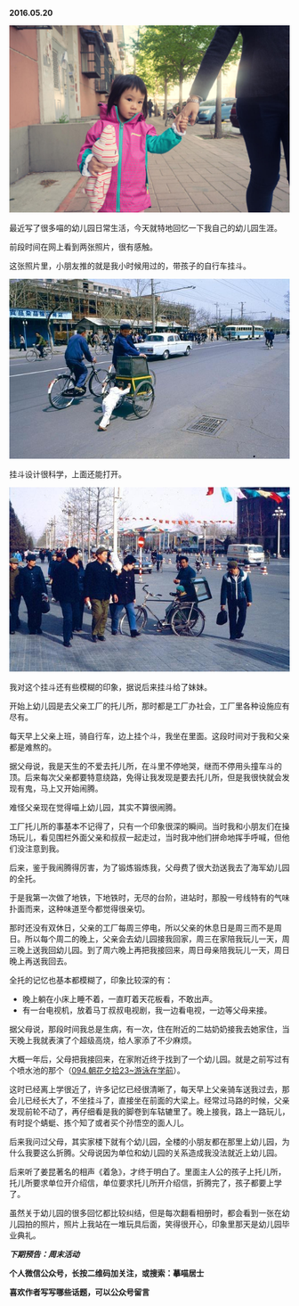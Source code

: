 
          
            
**2016.05.20**



![](img/51001-809f19b34c6ceb8b.jpg)




最近写了很多喵的幼儿园日常生活，今天就特地回忆一下我自己的幼儿园生涯。

前段时间在网上看到两张照片，很有感触。

这张照片里，小朋友推的就是我小时候用过的，带孩子的自行车挂斗。




![](img/51001-9641913a1c5220be.JPG)




挂斗设计很科学，上面还能打开。




![](img/51001-a050e92008c631f8.JPG)




我对这个挂斗还有些模糊的印象，据说后来挂斗给了妹妹。

开始上幼儿园是去父亲工厂的托儿所，那时都是工厂办社会，工厂里各种设施应有尽有。

每天早上父亲上班，骑自行车，边上挂个斗，我坐在里面。这段时间对于我和父亲都是难熬的。

据父母说，我是天生的不爱去托儿所，在斗里不停地哭，继而不停用头撞车斗的顶。后来每次父亲都要特意绕路，免得让我发现是要去托儿所，但是我很快就会发现有鬼，马上又开始闹腾。

难怪父亲现在觉得喵上幼儿园，其实不算很闹腾。

工厂托儿所的事基本不记得了，只有一个印象很深的瞬间。当时我和小朋友们在操场玩儿，看见围栏外面父亲和叔叔一起走过，当时我冲他们拼命地挥手呼喊，但他们没注意到我。

后来，鉴于我闹腾得厉害，为了锻炼锻炼我，父母费了很大劲送我去了海军幼儿园的全托。

于是我第一次做了地铁，下地铁时，无尽的台阶，进站时，那股一号线特有的气味扑面而来，这种味道至今都觉得很亲切。

那时还没有双休日，父亲的工厂每周三停电，所以父亲的休息日是周三而不是周日。所以每个周二的晚上，父亲会去幼儿园接我回家，周三在家陪我玩儿一天，周三晚上送我回幼儿园。到了周六晚上再把我接回来，周日母亲陪我玩儿一天，周日晚上再送我回去。

全托的记忆也基本都模糊了，印象比较深的有：
* 晚上躺在小床上睡不着，一直盯着天花板看，不敢出声。
* 有一台电视机，放着马丁叔叔电视剧，我一边看电视，一边等父母来接。


据父母说，那段时间我总是生病，有一次，住在附近的二姑奶奶接我去她家住，当天晚上我就表演了个超级高烧，给人家添了不少麻烦。

大概一年后，父母把我接回来，在家附近终于找到了一个幼儿园。就是之前写过有个喷水池的那个（[094.朝花夕拾23~游泳在学前](https://link.jianshu.com?t=http://mp.weixin.qq.com/s?__biz=MzA4NzEzMjMzNw==&amp;mid=503628500&amp;idx=1&amp;sn=f2c16196a8c9cb9c431a4d77201684e7#rd)）。

这时已经离上学很近了，许多记忆已经很清晰了，每天早上父亲骑车送我过去，那会儿已经长大了，不坐挂斗了，直接坐在前面的大梁上。经常过马路的时候，父亲发现前轮不动了，再仔细看是我的脚卷到车轱辘里了。晚上接我，路上一路玩儿，有时捉个蜻蜓、拣个知了或者买个孙悟空的面人儿。

后来我问过父母，其实家楼下就有个幼儿园，全楼的小朋友都在那里上幼儿园，为什么我要这么折腾。父母说因为单位和幼儿园的关系造成我没法就近上幼儿园。

后来听了姜昆著名的相声《着急》，才终于明白了。里面主人公的孩子上托儿所，托儿所要求单位开介绍信，单位要求托儿所开介绍信，折腾完了，孩子都要上学了。

虽然关于幼儿园的很多回忆都比较纠结，但是每次翻看相册时，都会看到一张在幼儿园拍的照片，照片上我站在一堆玩具后面，笑得很开心，印象里那天是幼儿园毕业典礼。


***下期预告：周末活动***


**个人微信公众号，长按二维码加关注，或搜索：摹喵居士**

**喜欢作者写写哪些话题，可以公众号留言**




          
        